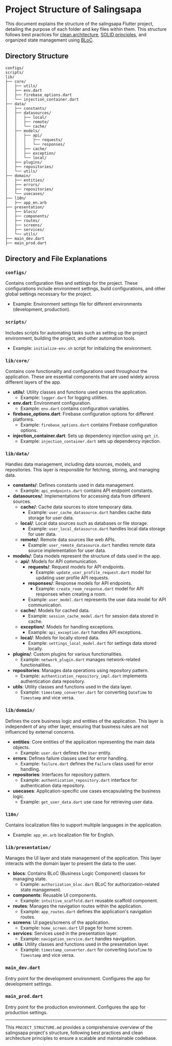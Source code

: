 # Project Structure of Salingsapa

This document explains the structure of the salingsapa Flutter project, detailing the purpose of each folder and key files within them. This structure follows best practices for [clean architecture](https://blog.cleancoder.com/uncle-bob/2012/08/13/the-clean-architecture.html), [SOLID principles](https://www.freecodecamp.org/news/solid-principles-for-better-software-design), and organized state management using [BLoC](https://bloclibrary.dev).

## Directory Structure

```text
configs/
scripts/
lib/
├── core/
│   ├── utils/
│   ├── env.dart
│   ├── firebase_options.dart
│   └── injection_container.dart
├── data/
│   ├── constants/
│   ├── datasources/
│   │   ├── local/
│   │   ├── remote/
│   │   └── cache/
│   ├── models/
│   │   ├── api/
│   │   │   ├── requests/
│   │   │   └── responses/
│   │   ├── cache/
│   │   ├── exception/
│   │   └── local/
│   ├── plugins/
│   ├── repositories/
│   └── utils/
├── domain/
│   ├── entities/
│   ├── errors/
│   ├── repositories/
│   └── usecases/
├── l10n/
│   ├── app_en.arb
├── presentation/
│   ├── blocs/
│   ├── components/
│   ├── routes/
│   ├── screens/
│   ├── services/
│   └── utils/
├── main_dev.dart
├── main_prod.dart
```

## Directory and File Explanations

### `configs/`

Contains configuration files and settings for the project. These configurations include environment
settings, build configurations, and other global settings necessary for the project.

- Example: Environment settings file for different environments (development, production).

### `scripts/`

Includes scripts for automating tasks such as setting up the project environment, building the
project, and other automation tools.

- Example: `initialize-env.sh` script for initializing the environment.

### `lib/core/`

Contains core functionality and configurations used throughout the application. These are essential
components that are used widely across different layers of the app.

- **utils/**: Utility classes and functions used across the application.
  - Example: `logger.dart` for logging utilities.
- **env.dart**: Environment configuration.
  - Example: `env.dart` contains configuration variables.
- **firebase_options.dart**: Firebase configuration options for different platforms.
  - Example: `firebase_options.dart` contains Firebase configuration options.
- **injection_container.dart**: Sets up dependency injection using `get_it`.
  - Example: `injection_container.dart` sets up dependency injection.

### `lib/data/`

Handles data management, including data sources, models, and repositories. This layer is responsible
for fetching, storing, and managing data.

- **constants/**: Defines constants used in data management.
  - Example: `api_endpoints.dart` contains API endpoint constants.
- **datasources/**: Implementations for accessing data from different sources.
  - **cache/**: Cache data sources to store temporary data.
    - Example: `user_cache_datasource.dart` handles cache data storage for user data.
  - **local/**: Local data sources such as databases or file storage.
    - Example: `user_local_datasource.dart` handles local data storage for user data.
  - **remote/**: Remote data sources like web APIs.
    - Example: `user_remote_datasource.dart` handles remote data source implementation for
      user data.
- **models/**: Data models represent the structure of data used in the app.
  - **api/**: Models for API communication.
    - **requests/**: Request models for API endpoints.
      - Example: `update_user_profile_request.dart` model for updating user profile API
        requests.
    - **responses/**: Response models for API endpoints.
      - Example: `create_room_response.dart` model for API responses when creating a room.
    - Example: `user_model.dart` represents the user data model for API communication.
  - **cache/**: Models for cached data.
    - Example: `session_cache_model.dart` for session data stored in cache.
  - **exception/**: Models for handling exceptions.
    - Example: `api_exception.dart` handles API exceptions.
  - **local/**: Models for locally stored data.
    - Example: `settings_local_model.dart` for settings data stored locally.
- **plugins/**: Custom plugins for various functionalities.
  - Example: `network_plugin.dart` manages network-related functionalities.
- **repositories**: Manages data operations using repository pattern.
  - Example: `authentication_repository_impl.dart` implements authentication data repository.
- **utils**: Utility classes and functions used in the data layer.
  - Example: `timestamp_converter.dart` for converting `DateTime` to `Timestamp` and vice
    versa.

### `lib/domain/`

Defines the core business logic and entities of the application. This layer is independent of any
other layer, ensuring that business rules are not influenced by external concerns.

- **entities**: Core entities of the application representing the main data objects.
  - Example: `user.dart` defines the `User` entity.
- **errors**: Defines failure classes used for error handling.
  - Example: `failure.dart` defines the `Failure` class used for error handling.
- **repositories**: Interfaces for repository pattern.
  - Example: `authentication_repository.dart` interface for authentication data repository.
- **usecases**: Application-specific use cases encapsulating the business logic.
  - Example: `get_user_data.dart` use case for retrieving user data.

### `l10n/`

Contains localization files to support multiple languages in the application.

- Example: `app_en.arb` localization file for English.

### `lib/presentation/`

Manages the UI layer and state management of the application. This layer interacts with the domain
layer to present the data to the user.

- **blocs**: Contains BLoC (Business Logic Component) classes for managing state.
  - Example: `authorization_bloc.dart` BLoC for authorization-related state management.
- **components**: Reusable UI components.
  - Example: `intuitive_scaffold.dart` reusable scaffold component.
- **routes**: Manages the navigation routes within the application.
  - Example: `app_routes.dart` defines the application's navigation routes.
- **screens**: UI pages/screens of the application.
  - Example: `home_screen.dart` UI page for home screen.
- **services**: Services used in the presentation layer.
  - Example: `navigation_service.dart` handles navigation.
- **utils**: Utility classes and functions used in the presentation layer.
  - Example: `timestamp_converter.dart` for converting `DateTime` to `Timestamp` and vice
    versa.

### `main_dev.dart`

Entry point for the development environment. Configures the app for development settings.

### `main_prod.dart`

Entry point for the production environment. Configures the app for production settings.

---

This `PROJECT_STRUCTURE.md` provides a comprehensive overview of the salingsapa project's
structure, following best practices and clean architecture principles to ensure a scalable and
maintainable codebase.
